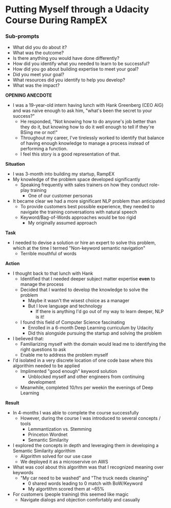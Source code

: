 # Putting Myself through a Udacity Course During RampEX

### Sub-prompts
- What did you do about it? 
- What was the outcome? 
- Is there anything you would have done differently?
- How did you identify what you needed to learn to be successful? 
- How did you go about building expertise to meet your goal? 
- Did you meet your goal?
- What resources did you identify to help you develop? 
- What was the impact?

**OPENING ANECDOTE**
- I was a 19-year-old intern having lunch with Hank Greenberg (CEO AIG) and was naive enough to ask him, "what's been the secret to your success?"
	- He responded, "Not knowing how to do anyone's job better than they do it, but knowing how to do it well enough to tell if they're BSing me or not!"
	- Throughout my career, I've tirelessly worked to identify that balance of having enough knowledge to manage a process instead of performing a function.
	- I feel this story is a good representation of that.

**Situation**
- I was 3-month into building my startup, RampEX
- My knowledge of the problem space developed significantly
	- Speaking frequently with sales trainers on how they conduct role-play training
		- One of our customer personas
- It became clear we had a more significant NLP problem than anticipated
	- To provide customers best possible experience, they needed to navigate the training conversations with natural speech
	- Keyword/Bag-of-Words approaches would be too rigid 
		- My originally assumed approach

**Task**
- I needed to devise a solution or hire an expert to solve this problem, which at the time I termed "Non-keyword semantic navigation"
	- Terrible mouthful of words

**Action**
- I thought back to that lunch with Hank
	- Identified that I needed deeper subject matter expertise **even** to manage the process
	- Decided that I wanted to develop the knowledge to solve the problem
		- Maybe it wasn't the wisest choice as a manager
		- But I love language and technology
			- If there is anything I'd go out of my way to learn deeper, NLP is it!
	- I found this field of Computer Science fascinating
		- Enrolled in a 6-month Deep Learning curriculum by Udacity
		- Did this alongside pursuing the startup and solving the problem
- I believed that: 
	- Familiarizing myself with the domain would lead me to identifying the right questions to ask
	- Enable me to address the problem myself
- I'd isolated in a very discrete location of one code base where this algorithim needed to be applied
	- Implimented "good enough" keyword solution
		- Unblocked myself and other engineers from continuing development
	- Meanwhile, completed 10/hrs per weekin the evenings of Deep Learning

**Result**
- In 4-months I was able to complete the course successfully
	- However, during the course I was introduced to several concepts / tools
		- Lemmantization vs. Stemming
		- Princeton Wordnet
		- Semantic Similarity
- I explored the concepts in depth and leveraging them in developing a Semantic Similarity algorithim
	- Algorithm solved for our use case
	- We deployed it as a microservive on AWS
- What was cool about this algorithm was that I recognized meaning over keywords
	- "My car need to be washed" and "The truck needs cleaning"
		- 0 shared words leading to 0 match with BoW/Keyword
		- My algortithm scored them at ~65%
- For customers (people training) this seemed like magic
	- Navigate dialogs and objection comfortably and casually 